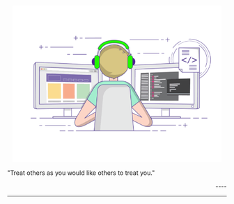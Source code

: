 <picture>
  <source srcset="/assets/images/hello-dark.svg" media="(prefers-color-scheme: dark)">
</picture>




<p align="center">
  <picture>
    <source width="480" srcset="/assets/images/cover-dark.gif" media="(prefers-color-scheme: dark)" />
    <img width="480" src="/assets/images/cover-light.gif" />
  </picture>
</p>


<p align="left">"Treat others as you would like others to treat you."</p>
<p align="right">----</p>
<hr />
